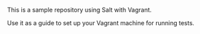 This is a sample repository using Salt with Vagrant.

Use it as a guide to set up your Vagrant machine for running tests.
